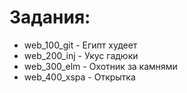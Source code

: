 # Задания:
* web_100_git - Египт худеет
* web_200_inj - Укус гадюки
* web_300_elm - Охотник за камнями
* web_400_xspa - Открытка